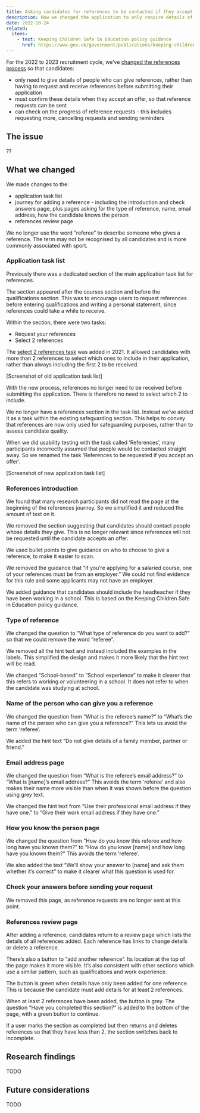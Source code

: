 ```yaml
---
title: Asking candidates for references to be contacted if they accept an offer
description: How we changed the application to only require details of people who can give a reference instead of 2 received references.
date: 2022-10-24
related:
  items:
    - text: Keeping Children Safe in Education policy guidance
      href: https://www.gov.uk/government/publications/keeping-children-safe-in-education--2
---
```


For the 2022 to 2023 recruitment cycle, we’ve [changed the references process](/changing-the-reference-process-to-make-it-easier-for-candidates-to-submit-applications) so that candidates:

- only need to give details of people who can give references, rather than having to request and receive references before submitting their application
- must confirm these details when they accept an offer, so that reference requests can be sent
- can check on the progress of reference requests - this includes requesting more, cancelling requests and sending reminders

## The issue

??

## What we changed

We made changes to the:

- application task list
- journey for adding a reference - including the introduction and check answers page, plus pages asking for the type of reference, name, email address, how the candidate knows the person
- references review page

We no longer use the word “referee” to describe someone who gives a reference. The term may not be recognised by all candidates and is more commonly associated with sport.

### Application task list

Previously there was a dedicated section of the main application task list for references.

The section appeared after the courses section and before the qualifications section. This was to encourage users to request references before entering qualifications and writing a personal statement, since references could take a while to receive.

Within the section, there were two tasks:

- Request your references
- Select 2 references

The [select 2 references task](/apply-for-teacher-training/selecting-references/) was added in 2021. It allowed candidates with more than 2 references to select which ones to include in their application, rather than always including the first 2 to be received.

[Screenshot of old application task list]

With the new process, references no longer need to be received before submitting the application. There is therefore no need to select which 2 to include.

We no longer have a references section in the task list. Instead we’ve added it as a task within the existing safeguarding section. This helps to convey that references are now only used for safeguarding purposes, rather than to assess candidate quality.

When we did usability testing with the task called ‘References’, many participants incorrectly assumed that people would be contacted straight away. So we renamed the task ‘References to be requested if you accept an offer’.

[Screenshot of new application task list]

### References introduction

We found that many research participants did not read the page at the beginning of the references journey. So we simplified it and reduced the amount of text on it.

We removed the section suggesting that candidates should contact people whose details they give. This is no longer relevant since references will not be requested until the candidate accepts an offer.

We used bullet points to give guidance on who to choose to give a reference, to make it easier to scan.

We removed the guidance that “if you’re applying for a salaried course, one of your references must be from an employer.” We could not find evidence for this rule and some applicants may not have an employer.

We added guidance that candidates should include the headteacher if they have been working in a school. This is based on the Keeping Children Safe in Education policy guidance.

### Type of reference

We changed the question to “What type of reference do you want to add?” so that we could remove the word “referee”.

We removed all the hint text and instead included the examples in the labels. This simplified the design and makes it more likely that the hint text will be read.

We changed “School-based” to “School experience” to make it clearer that this refers to working or volunteering in a school. It does not refer to when the candidate was studying at school.

### Name of the person who can give you a reference

We changed the question from “What is the referee’s name?” to “What’s the name of the person who can give you a reference?” This lets us avoid the term ‘referee’.

We added the hint text “Do not give details of a family member, partner or friend.”

### Email address page

We changed the question from “What is the referee’s email address?” to “What is [name]’s email address?” This avoids the term ‘referee’ and also makes their name more visible than when it was shown before the question using grey text.

We changed the hint text from “Use their professional email address if they have one.” to “Give their work email address if they have one.”

### How you know the person page

We changed the question from “How do you know this referee and how long have you known them?” to “How do you know [name] and how long have you known them?” This avoids the term ‘referee’.

We also added the text “We’ll show your answer to [name] and ask them whether it’s correct” to make it clearer what this question is used for.

### Check your answers before sending your request


We removed this page, as reference requests are no longer sent at this point.

### References review page

After adding a reference, candidates return to a review page which lists the details of all references added. Each reference has links to change details or delete a reference.

There’s also a button to “add another reference”. Its location at the top of the page makes it more visible. It’s also consistent with other sections which use a similar pattern, such as qualifications and work experience.

The button is green when details have only been added for one reference. This is because the candidate must add details for at least 2 references.

When at least 2 references have been added, the button is grey. The question “Have you completed this section?” is added to the bottom of the page, with a green button to continue.

If a user marks the section as completed but then returns and deletes references so that they have less than 2, the section switches back to incomplete.

## Research findings

TODO

## Future considerations

TODO
